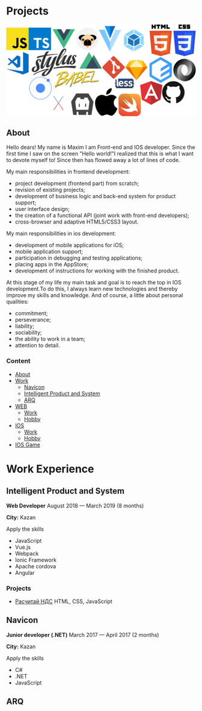 # Projects
![](assets/main.png)
## About

  Hello dears! My name is Maxim I am Front-end and IOS developer. Since the first time I saw on the screen "Hello world!"I realized that this is what I want to devote myself to! Since then has flowed away a lot of lines of code.

My main responsibilities in frontend development: 
* project development (frontend part) from scratch;
* revision of existing projects;
* development of business logic and back-end system for product support;
* user interface design;
* the creation of a functional API (joint work with front-end developers);
* cross-browser and adaptive HTML5/CSS3 layout.
  
My main responsibilities in ios development:
* development of mobile applications for iOS;
* mobile application support;
* participation in debugging and testing applications;
* placing apps in the AppStore;
* development of instructions for working with the finished product.
    

Аt this stage of my life my main task and goal is to reach the top in IOS development.To do this, I always learn new technologies and thereby improve my skills and knowledge. And of course, a little about personal qualities:
* commitment;
* perseverance;
* liability;
* sociability;
* the ability to work in a team;
* attention to detail.


### Content
- [About](#about)
- [Work](#work)
  - [Navicon](#navicon)
  - [Intelligent Product and System](#intelligent-product-and-system)
  - [ARQ](#work-arq)
- [WEB](#web-development)
  - [Work](#web-work)
  - [Hobby](#web-hobby)
- [IOS](#ios-development)
  - [Work](#web-work)
  - [Hobby](#web-hobby)
- [IOS Game](#ios-game)

# Work Experience

## Intelligent Product and System

**Web Developer** August 2018 — March 2019 (8 months)

**City:** Kazan

Apply the skills
* JavaScript
* Vue.js 
* Webpack
* Ionic Framework 
* Apache cordova 
* Angular

### Projects


* [Расчитай НДС](https://xn--80aamogyqjafg2d.xn--p1ai/) HTML, CSS, JavaScript






## Navicon

**Junior developer (.NET)** March 2017 — April 2017 (2 months)

**City:** Kazan

Apply the skills
* C#
* .NET
* JavaScript

## ARQ



